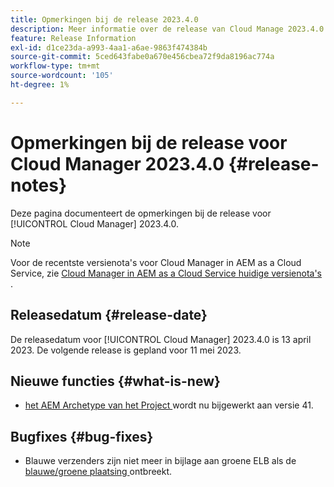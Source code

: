 ```yaml
---
title: Opmerkingen bij de release 2023.4.0
description: Meer informatie over de release van Cloud Manage 2023.4.0.
feature: Release Information
exl-id: d1ce23da-a993-4aa1-a6ae-9863f474384b
source-git-commit: 5ced643fabe0a670e456cbea72f9da8196ac774a
workflow-type: tm+mt
source-wordcount: '105'
ht-degree: 1%

---
```


# Opmerkingen bij de release voor Cloud Manager 2023.4.0 {#release-notes}

Deze pagina documenteert de opmerkingen bij de release voor [!UICONTROL Cloud Manager] 2023.4.0.

>[!NOTE]
>
>Voor de recentste versienota&#39;s voor Cloud Manager in AEM as a Cloud Service, zie [ Cloud Manager in AEM as a Cloud Service huidige versienota&#39;s ](https://experienceleague.adobe.com/nl/docs/experience-manager-cloud-service/content/release-notes/cloud-manager/current).

## Releasedatum {#release-date}

De releasedatum voor [!UICONTROL Cloud Manager] 2023.4.0 is 13 april 2023. De volgende release is gepland voor 11 mei 2023.

## Nieuwe functies {#what-is-new}

* [ het AEM Archetype van het Project ](https://experienceleague.adobe.com/nl/docs/experience-manager-core-components/using/developing/archetype/overview) wordt nu bijgewerkt aan versie 41.

## Bugfixes {#bug-fixes}

* Blauwe verzenders zijn niet meer in bijlage aan groene ELB als de [ blauwe/groene plaatsing ](/help/introduction.md#blue-green) ontbreekt.
